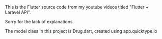 This is the Flutter source code from my youtube videos titled "Flutter + Laravel API".

Sorry for the lack of explanations.

The model class in this project is Drug.dart, created using app.quicktype.io
